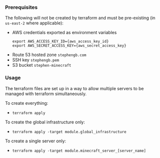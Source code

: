 ### Prerequisites
The following will not be created by terraform and must be pre-existing (in `us-east-2` where applicable):
* AWS credentials exported as environment variables
    ```
    export AWS_ACCESS_KEY_ID={aws_access_key_id}
    export AWS_SECRET_ACCESS_KEY={aws_secret_access_key}
    ```
* Route 53 hosted zone `stephengb.com`
* SSH key `stephengb.pem`
* S3 bucket `stephen-minecraft`

### Usage
The terraform files are set up in a way to allow multiple servers to be managed with terraform simultaneously.

To create everything:
* `terraform apply`

To create the global infrastructure only:
* `terraform apply -target module.global_infrastructure`

To create a single server only:
* `terraform apply -target module.minecraft_server_[server_name]`
